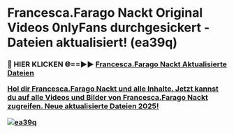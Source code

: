 # Francesca.Farago Nackt Original Videos 0nlyFans durchgesickert - Dateien aktualisiert! (ea39q)

<h3>🔴 HIER KLICKEN 🌐==►► <a href="https://tinyurl.com/h6vf6nb8" rel="nofollow">Francesca.Farago Nackt Aktualisierte Dateien

Hol dir Francesca.Farago Nackt und alle Inhalte. Jetzt kannst du auf alle Videos und Bilder von Francesca.Farago Nackt zugreifen. Neue aktualisierte Dateien 2025!

[![ea39q](https://i.imgur.com/sD4kR3V.gif)](https://tinyurl.com/h6vf6nb8)
